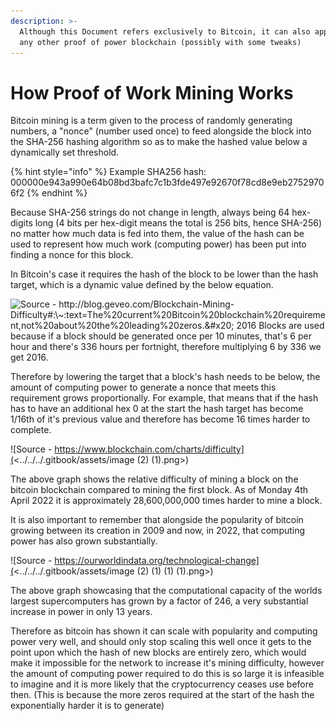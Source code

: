 ```yaml
---
description: >-
  Although this Document refers exclusively to Bitcoin, it can also applied to
  any other proof of power blockchain (possibly with some tweaks)
---
```


# How Proof of Work Mining Works

Bitcoin mining is a term given to the process of randomly generating numbers, a "nonce" (number used once) to feed alongside the block into the SHA-256 hashing algorithm so as to make the hashed value below a dynamically set threshold.

{% hint style="info" %}
Example SHA256 hash: 000000e943a990e64b08bd3bafc7c1b3fde497e92670f78cd8e9eb27529706f2
{% endhint %}

Because SHA-256 strings do not change in length, always being 64 hex-digits long (4 bits per hex-digit means the total is 256 bits, hence SHA-256) no matter how much data is fed into them, the value of the hash can be used to represent how much work (computing power) has been put into finding a nonce for this block.

In Bitcoin's case it requires the hash of the block to be lower than the hash target, which is a dynamic value defined by the below equation.

![Source - http://blog.geveo.com/Blockchain-Mining-Difficulty#:\~:text=The%20current%20Bitcoin%20blockchain%20requirement,not%20about%20the%20leading%20zeros.&#x20;
2016 Blocks are used because if a block should be generated once per 10 minutes, that's 6 per hour and there's 336 hours per fortnight, therefore multiplying 6 by 336 we get 2016.](<../../../.gitbook/assets/image (1) (1).png>)

Therefore by lowering the target that a block's hash needs to be below, the amount of computing power to generate a nonce that meets this requirement grows proportionally. For example, that means that if the hash has to have an additional hex 0 at the start the hash target has become 1/16th of it's previous value and therefore has become 16 times harder to complete.

![Source - https://www.blockchain.com/charts/difficulty](<../../../.gitbook/assets/image (2) (1).png>)

The above graph shows the relative difficulty of mining a block on the bitcoin blockchain compared to mining the first block. As of Monday 4th April 2022 it is approximately 28,600,000,000 times harder to mine a block.

It is also important to remember that alongside the popularity of bitcoin growing between its creation in 2009 and now, in 2022, that computing power has also grown substantially.

![Source - https://ourworldindata.org/technological-change](<../../../.gitbook/assets/image (2) (1) (1) (1).png>)

The above graph showcasing that the computational capacity of the worlds largest supercomputers has grown by a factor of 246, a very substantial increase in power in only 13 years.

Therefore as bitcoin has shown it can scale with popularity and computing power very well, and should only stop scaling this well once it gets to the point upon which the hash of new blocks are entirely zero, which would make it impossible for the network to increase it's mining difficulty, however the amount of computing power required to do this is so large it is infeasible to imagine and it is more likely that the cryptocurrency ceases use before then. (This is because the more zeros required at the start of the hash the exponentially harder it is to generate)
